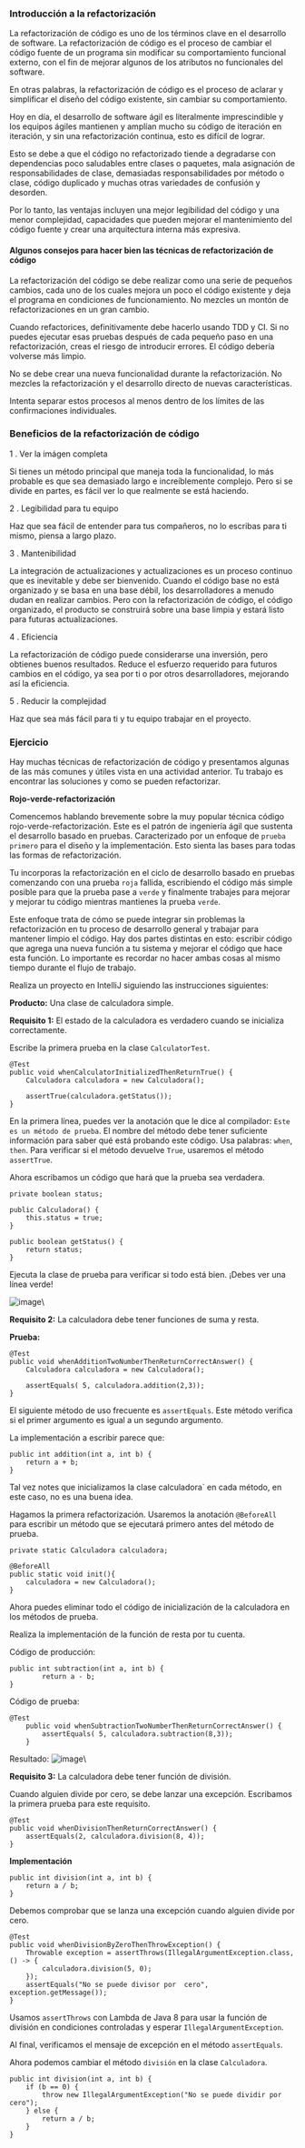 ### Introducción a la refactorización 

La refactorización de código es uno de los términos clave en el desarrollo de software. La refactorización de código es el proceso de cambiar el código fuente de un programa sin modificar su comportamiento funcional externo, con el fin de mejorar algunos de los atributos no funcionales del software. 

En otras palabras, la refactorización de código es el proceso de aclarar y simplificar el diseño del código existente, sin cambiar su comportamiento. 

Hoy en día, el desarrollo de software ágil es literalmente imprescindible y los equipos ágiles mantienen y amplían mucho su código de iteración en iteración, y sin una refactorización continua, esto es difícil de lograr. 

Esto se debe a que el código no refactorizado tiende a degradarse con dependencias poco saludables entre clases o paquetes, mala asignación de responsabilidades de clase, demasiadas responsabilidades por método o clase, código duplicado y muchas otras variedades de confusión y desorden. 

Por lo tanto, las ventajas incluyen una mejor legibilidad del código y una menor complejidad,  capacidades que pueden mejorar el mantenimiento del código fuente y crear una arquitectura interna más expresiva. 


#### Algunos consejos para hacer bien las técnicas de refactorización de código
La refactorización del código se debe realizar como una serie de pequeños cambios, cada uno de los cuales mejora un poco el código existente y deja el programa en condiciones de funcionamiento. No mezcles un montón de refactorizaciones en un gran cambio. 


Cuando refactorices, definitivamente debe hacerlo usando TDD y CI. Si no puedes ejecutar esas pruebas después de cada pequeño paso en una refactorización, creas el riesgo de introducir errores.  El código debería volverse más limpio.

No se debe crear una nueva funcionalidad durante la refactorización.  No mezcles la refactorización y el desarrollo directo de nuevas características. 

Intenta separar estos procesos al menos dentro de los límites de las confirmaciones individuales.

### Beneficios de la refactorización de código 

1 . Ver la imágen completa 

Si tienes un método principal que maneja toda la funcionalidad, lo más probable es que sea demasiado largo e increíblemente complejo. Pero si se divide en partes, es fácil ver lo que realmente se está haciendo. 

2 . Legibilidad para tu equipo 

Haz que sea fácil de entender para tus compañeros, no lo escribas para ti mismo, piensa a largo plazo. 

3 . Mantenibilidad 

La integración de actualizaciones y actualizaciones es un proceso continuo que es inevitable y debe ser bienvenido. Cuando el código base no está organizado y se basa en una base débil, los desarrolladores a menudo dudan en realizar cambios. Pero con la refactorización de código, el código organizado, el producto se construirá sobre una base limpia y estará listo para futuras actualizaciones. 

4 . Eficiencia 

La refactorización de código puede considerarse una inversión, pero obtienes buenos resultados. Reduce el esfuerzo requerido para futuros cambios en el código, ya sea por ti o por otros desarrolladores, mejorando así la eficiencia. 

5 . Reducir la complejidad 

Haz que sea más fácil para ti y tu equipo trabajar en el proyecto. 

### Ejercicio

Hay muchas técnicas de refactorización de código y presentamos algunas de las más comunes y útiles vista en una actividad anterior. Tu trabajo es encontrar las soluciones y como se pueden refactorizar.

**Rojo-verde-refactorización**

Comencemos hablando brevemente sobre la muy popular técnica código rojo-verde-refactorización. Este es el patrón de ingeniería ágil que sustenta el desarrollo basado en pruebas. Caracterizado por un enfoque de `prueba primero` para el diseño y la implementación. 
Esto sienta las bases para todas las formas de refactorización. 

Tu incorporas la refactorización en el ciclo de desarrollo basado en pruebas comenzando con una prueba `roja` fallida, escribiendo el código más simple posible para que la prueba pase a `verde` y finalmente trabajes para mejorar y mejorar tu código mientras mantienes la prueba `verde`. 

Este enfoque trata de cómo se puede integrar sin problemas la refactorización en tu proceso de desarrollo general y trabajar para mantener limpio el código. Hay dos partes distintas en esto: escribir código que agrega una nueva función a tu sistema y mejorar el código que hace esta función. Lo importante es recordar no hacer  ambas cosas al mismo tiempo durante el flujo de trabajo.

Realiza un proyecto en IntelliJ  siguiendo las instrucciones siguientes:

**Producto:** Una clase de calculadora simple. 

**Requisito 1:** El estado de la calculadora es verdadero cuando se inicializa correctamente. 

Escribe la primera prueba en la clase `CalculatorTest`.

```
@Test
public void whenCalculatorInitializedThenReturnTrue() {
	Calculadora calculadora = new Calculadora();
   	 
	assertTrue(calculadora.getStatus());
}
``` 
En la primera línea, puedes ver la anotación que le dice al compilador: `Este es un método de prueba`. El nombre del método debe tener suficiente información para saber qué está probando este código. 
Usa palabras: `when`, `then`. Para verificar si el método devuelve `True`, usaremos el método `assertTrue`. 

Ahora escribamos un código que hará que la prueba sea verdadera.

```
private boolean status;

public Calculadora() {
	this.status = true;
}

public boolean getStatus() {
	return status;
}
```

Ejecuta la clase de prueba para verificar si todo está bien. ¡Debes ver una línea verde!

![image](https://user-images.githubusercontent.com/57854488/233373873-3fc579ec-0975-4143-bf9f-b1639b20e310.png)\

**Requisito 2:** La calculadora debe tener funciones de suma y resta. 

**Prueba:**

```
@Test
public void whenAdditionTwoNumberThenReturnCorrectAnswer() {
	Calculadora calculadora = new Calculadora();
   	 
	assertEquals( 5, calculadora.addition(2,3));
}
```

El siguiente método de uso frecuente es `assertEquals`. Este método verifica si el primer argumento es igual a un segundo argumento. 

La implementación a escribir parece que:

``` 
public int addition(int a, int b) {
	return a + b;
}
``` 
Tal vez notes que inicializamos la clase  calculadora` en cada método, en este caso, no es una buena idea. 

Hagamos la primera refactorización. Usaremos la anotación `@BeforeAll` para escribir un método que se ejecutará primero antes del método de prueba.

``` 
private static Calculadora calculadora;

@BeforeAll
public static void init(){
	calculadora = new Calculadora();
}
``` 
Ahora puedes eliminar todo el código de inicialización de la calculadora en los métodos de prueba. 

Realiza la implementación de la función de resta por tu cuenta. 

Código de producción:
``` 
public int subtraction(int a, int b) {
        return a - b;
}
```
Código de prueba:
``` 
@Test
    public void whenSubtractionTwoNumberThenReturnCorrectAnswer() {
        assertEquals( 5, calculadora.subtraction(8,3));
    }
``` 
Resultado:
![image](https://user-images.githubusercontent.com/57854488/233375524-e22c3d93-5d15-4cf8-83c9-f0831bac3a33.png)\

**Requisito 3:** La calculadora debe tener función de división.

 Cuando alguien divide por cero, se debe lanzar una excepción. Escribamos la primera prueba para este requisito. 

```
@Test
public void whenDivisionThenReturnCorrectAnswer() {
	assertEquals(2, calculadora.division(8, 4));
}
``` 

**Implementación**

```
public int division(int a, int b) {
	return a / b;
}
```

Debemos comprobar que se lanza una excepción cuando alguien divide por cero.

```
@Test
public void whenDivisionByZeroThenThrowException() {
	Throwable exception = assertThrows(IllegalArgumentException.class, () -> {
    	calculadora.division(5, 0);
	});
	assertEquals("No se puede divisor por  cero", exception.getMessage());
}
``` 
Usamos `assertThrows` con Lambda de Java 8 para usar la función de división en condiciones controladas y esperar `IllegalArgumentException`. 

Al final, verificamos el mensaje de excepción en el método `assertEquals`. 

Ahora podemos cambiar el método `división` en la clase `Calculadora`.

```
public int division(int a, int b) {
	if (b == 0) {
    	throw new IllegalArgumentException("No se puede dividir por cero");
	} else {
    	return a / b;
	}
}
``` 
